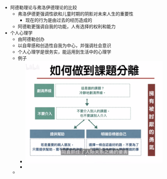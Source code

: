 - 阿德勒理论与弗洛伊德理论的比较
	- 弗洛伊德更强调性欲和儿童时期的阴影对未来人生的重要性
		- 现在的行为是由过去的经历造成的
	- 阿德勒更强调自我的功能，人有选择的权利和能力
- 个人心理学
	- 由阿德勒创办
	- 以自卑感和创造性自我为中心，并强调社会意识
	- 个人心理学是很务实，能运用到生活中的心理学
	- 例子
		- ![image.png](../assets/image_1633264322334_0.png)
		-
	-